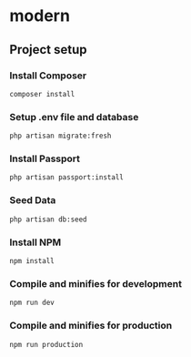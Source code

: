 # modern

## Project setup

### Install Composer
```
composer install
```

### Setup .env file and database
```
php artisan migrate:fresh
```

### Install Passport
```
php artisan passport:install
```

### Seed Data
```
php artisan db:seed
```

### Install NPM
```
npm install
```

### Compile and minifies for development
```
npm run dev
```

### Compile and minifies for production
```
npm run production
```
